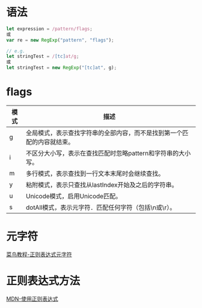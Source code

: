 # 语法

```javascript
let expression = /pattern/flags;
或
var re = new RegExp("pattern", "flags");

// e.g.
let stringTest = /[tc]at/g;
或
let stringTest = new RegExp("[tc]at", g);

```

# flags

| **模式** | 描述 |
|---|---|
| g | 全局模式，表示查找字符串的全部内容，而不是找到第一个匹配的内容就结束。 |
| i    | 不区分大小写，表示在查找匹配时忽略pattern和字符串的大小写。 |
| m    | 多行模式，表示查找到一行文本末尾时会继续查找。 |
| y    | 粘附模式，表示只查找从lastIndex开始及之后的字符串。 |
| u    | Unicode模式，启用Unicode匹配。 |
| s    | dotAll模式，表示元字符．匹配任何字符（包括\n或\r）。 |



# 元字符

[菜鸟教程-正则表达式元字符](https://www.runoob.com/regexp/regexp-metachar.html)



# 正则表达式方法

[MDN-使用正则表达式](https://developer.mozilla.org/zh-CN/docs/Web/JavaScript/Guide/Regular_Expressions#%E4%BD%BF%E7%94%A8%E6%AD%A3%E5%88%99%E8%A1%A8%E8%BE%BE%E5%BC%8F)